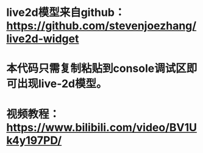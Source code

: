 # live2d模型来自github：https://github.com/stevenjoezhang/live2d-widget
# 本代码只需复制粘贴到console调试区即可出现live-2d模型。
# 视频教程：https://www.bilibili.com/video/BV1Uk4y197PD/
